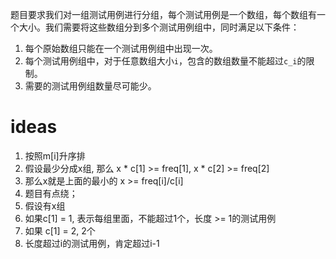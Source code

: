 题目要求我们对一组测试用例进行分组，每个测试用例是一个数组，每个数组有一个大小。我们需要将这些数组分到多个测试用例组中，同时满足以下条件：

1. 每个原始数组只能在一个测试用例组中出现一次。
2. 每个测试用例组中，对于任意数组大小`i`，包含的数组数量不能超过`c_i`的限制。
3. 需要的测试用例组数量尽可能少。


# ideas
1. 按照m[i]升序排
2. 假设最少分成x组, 那么 x * c[1] >= freq[1], x * c[2] >= freq[2]
3. 那么x就是上面的最小的 x >= freq[i]/c[i]
4. 题目有点绕；
5. 假设有x组
6. 如果c[1] = 1, 表示每组里面，不能超过1个，长度 >= 1的测试用例
7. 如果 c[1] = 2,                  2个
8. 长度超过i的测试用例，肯定超过i-1